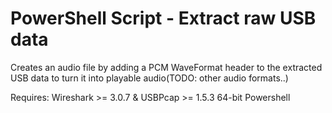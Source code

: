 # PowerShell Script - Extract raw USB data

Creates an audio file by adding a PCM WaveFormat header to the extracted USB data to turn it into playable audio(TODO: other audio formats..)

Requires:
Wireshark >= 3.0.7 & USBPcap >= 1.5.3
64-bit Powershell
